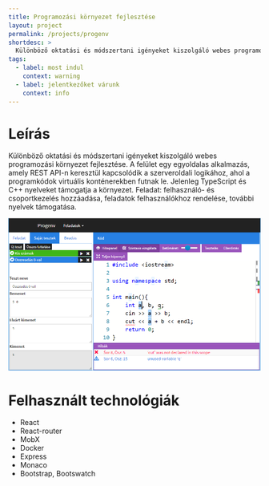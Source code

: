 ```yaml
---
title: Programozási környezet fejlesztése
layout: project
permalink: /projects/progenv
shortdesc: >
  Különböző oktatási és módszertani igényeket kiszolgáló webes programozási környezet fejlesztése. A felület egy egyoldalas alkalmazás, amely REST API-n keresztül kapcsolódik a szerveroldali logikához, ahol a programkódok virtuális konténerekben futnak le. Jelenleg TypeScript és C++ nyelveket támogatja a környezet. Feladat: felhasználó- és csoportkezelés hozzáadása, feladatok felhasználókhoz rendelése, további nyelvek támogatása.
tags:
  - label: most indul
    context: warning
  - label: jelentkezőket várunk
    context: info
---
```


# Leírás

Különböző oktatási és módszertani igényeket kiszolgáló webes programozási környezet fejlesztése. A felület egy egyoldalas alkalmazás, amely REST API-n keresztül kapcsolódik a szerveroldali logikához, ahol a programkódok virtuális konténerekben futnak le. Jelenleg TypeScript és C++ nyelveket támogatja a környezet. Feladat: felhasználó- és csoportkezelés hozzáadása, feladatok felhasználókhoz rendelése, további nyelvek támogatása.

![Képernyőkép a környezetről](/assets/images/progenv.png)

# Felhasznált technológiák

* React
* React-router
* MobX
* Docker
* Express
* Monaco
* Bootstrap, Bootswatch